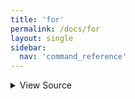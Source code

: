 ```yaml
---
title: 'for'
permalink: /docs/for
layout: single
sidebar:
  nav: 'command_reference'
---
```




<details>
  <summary>View Source</summary>

{% highlight sh %}

# Write the function
!fn --shellpen-private writeDSL writeln "for $*"
!fn --shellpen-private writeDSL writeln "do"

# Push the DSL command to run to CLOSE this block
!fn --shellpen-private contexts push "done"
{% endhighlight %}

</details>









